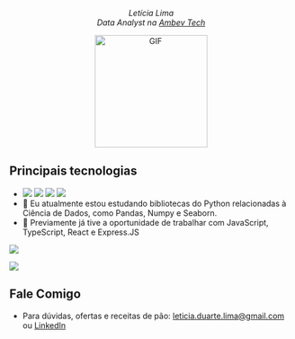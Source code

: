 
<p align="center">
  <em>
    Letícia Lima
    <br>
    Data Analyst na <a href='https://ambevtech.com.br/'>Ambev Tech</a>
    <br>
  </em>
</p>
<p align="center"><img align="center" width="200px" alt="GIF" src="https://media.giphy.com/media/d3JtCNegRi2zgmpG/giphy.gif" /></p>

## Principais tecnologias

- <img src="https://img.shields.io/badge/-Python-3776AB?style=flat-square&logo=python&logoColor=black" /> <img src="https://img.shields.io/badge/-JavaScript-F7DF1E?style=flat-square&logo=javascript&logoColor=black" /> <img src="https://img.shields.io/badge/-MySQL-4479A1?style=flat-square&logo=mysql&logoColor=cyan" /> <img src="https://img.shields.io/badge/-MongoDB-47A248?style=flat-square&logo=mongodb&logoColor=green" />
- 📖 Eu atualmente estou estudando bibliotecas do Python relacionadas à Ciência de Dados, como Pandas, Numpy e Seaborn.
- 📖 Previamente já tive a oportunidade de trabalhar com JavaScript, TypeScript, React e Express.JS

![](https://github-readme-stats.vercel.app/api/top-langs/?username=lcdlima&theme=buefy&layout=compact)

![](https://github-readme-stats.vercel.app/api?username=lcdlima&show_icons=true&hide_border=true)

## Fale Comigo

- Para dúvidas, ofertas e receitas de pão: leticia.duarte.lima@gmail.com ou <a href="https://www.linkedin.com/in/leticiaduartelima/">LinkedIn</a>
